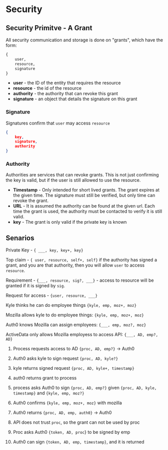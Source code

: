 # Security 

## Security Primitve - A Grant

All security communication and storage is done on "grants", which have the form:

```python
{
    user, 
    resource,
    signature
}
```

* **user** - the ID of the entity that requires the resource
* **resource** - the id of the resource
* **authority** - the authority that can revoke this grant 
* **signature** - an object that details the signature on this grant 

### Signature

Signatures confirm that `user` may access `resource`  

```json
{
    key,
    signature,
    authority
}
```

### Authority

Authorities are services that can revoke grants. This is not just confirming the key is valid, but if the user is still allowed to use the resource.

* **Timestamp** - Only intended for short lived grants. The grant expires at the given time.  The signature must still be verified, but only time can revoke the grant. 
* **URL** - It is assumed the authority can be found at the given url. Each time the grant is used, the authority must be contacted to verify it is still valid.
* **key** - The grant is only valid if the private key is known 

## Senarios

Private Key - `{ ___, key, key+, key}` 

Top claim - `{ user, resource, self+, self}`  if the authority has signed a grant, and you are that authority, then you will allow `user` to access `resource`.

Requirement - `{___, resource, sig?, ___}` - access to resource will be granted if it is signed by `sig`.
  
Request for access - `{user, resource, ___}`




Kyle thinks he can do employee things `{kyle, emp, moz+, moz}`

Mozilla allows kyle to do employee things: `{kyle, emp, moz+, moz}`
 
Auth0 knows Mozilla can assign employees: `{___, emp, moz?, moz}`

ActiveData only allows Mozilla employess to access API:  `{___, AD, emp?, AD}`

1) Process requests access to AD `{proc, AD, emp?}`  -> Auth0

2) Auth0 asks kyle to sign request `{proc, AD, kyle?}`

3) kyle returns signed request `{proc, AD, kyle+, timestamp}`

4) auth0 returns grant to process

5) process asks Auth0 to sign `{proc, AD, emp?}`  given `{proc, AD, kyle, timestamp}` and `{kyle, emp, moz?}`

6) Auth0 confirms `{kyle, emp, moz+, moz}` with mozilla

7) Auth0 returns `{proc, AD, emp, auth0}` -> Auth0

8) API does not trust `proc`, so the grant can not be used by proc

9) Proc asks Auth0 `{token, AD, proc`} to be signed by emp

10) Auth0 can sign `{token, AD, emp, timestamp}`, and it is returned